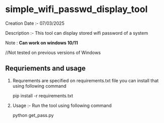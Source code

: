 # simple_wifi_passwd_display_tool

Creation Date :- 07/03/2025

Description :- This tool can display stored wifi password of a system

Note : **Can work on windows 10/11** 

//Not tested on previous versions of Windows

## Requriements and usage

1. Requrements are specified on requirements.txt file you can install that using following command

   pip install -r requirements.txt

3. Usage :- Run the tool using following command

   python get_pass.py
